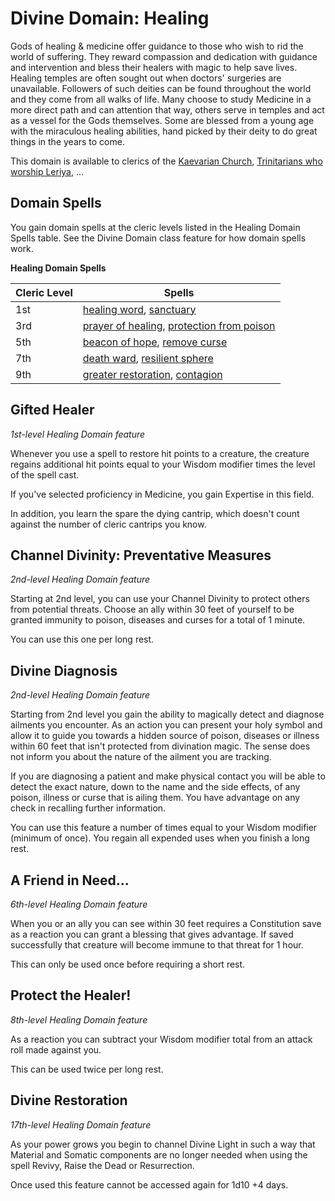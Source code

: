 # Divine Domain: Healing
Gods of healing & medicine offer guidance to those who wish to rid the world of suffering. They reward compassion and dedication with guidance and intervention and bless their healers with magic to help save lives. Healing temples are often sought out when doctors' surgeries are unavailable. Followers of such deities can be found throughout the world and they come from all walks of life. Many choose to study Medicine in a more direct path and can attention that way, others serve in temples and act as a vessel for the Gods themselves. Some are blessed from a young age with the miraculous healing abilities, hand picked by their deity to do great things in the years to come.

This domain is available to clerics of the [Kaevarian Church](../../Religions/KaevarianChurch.md), [Trinitarians who worship Leriya](../../Religions/Trinitarian.md#leriya), ...

## Domain Spells
You gain domain spells at the cleric levels listed in the Healing Domain Spells table. See the Divine Domain class feature for how domain spells work.

**Healing Domain Spells**

Cleric Level | Spells
------------ | -------
1st | [healing word](../../Magic/Spells/healing-word.md), [sanctuary](../../Magic/Spells/sanctuary.md)
3rd | [prayer of healing](../../Magic/Spells/prayer-of-healing.md), [protection from poison](../../Magic/Spells/protection-from-poison.md)
5th | [beacon of hope](../../Magic/Spells/beacon-of-hope.md), [remove curse](../../Magic/Spells/remove-curse.md)
7th | [death ward](../../Magic/Spells/death-ward.md), [resilient sphere](../../Magic/Spells/otilukes-resilient-sphere.md)
9th | [greater restoration](../../Magic/Spells/greater-restoration.md), [contagion](../../Magic/Spells/contagion.md)

## Gifted Healer
*1st-level Healing Domain feature*

Whenever you use a spell to restore hit points to a creature, the creature regains additional hit points equal to your Wisdom modifier times the level of the spell cast.

If you've selected proficiency in Medicine, you gain Expertise in this field.

In addition, you learn the spare the dying cantrip, which doesn't count against the number of cleric cantrips you know. 

## Channel Divinity: Preventative Measures
*2nd-level Healing Domain feature*

Starting at 2nd level, you can use your Channel Divinity to protect others from potential threats. Choose an ally within 30 feet of yourself to be granted immunity to poison, diseases and curses for a total of 1 minute.

You can use this one per long rest.

## Divine Diagnosis
*2nd-level Healing Domain feature*

Starting from 2nd level you gain the ability to magically detect and diagnose ailments you encounter. As an action you can present your holy symbol and allow it to guide you towards a hidden source of poison, diseases or illness within 60 feet that isn't protected from divination magic. The sense does not inform you about the nature of the ailment you are tracking.

If you are diagnosing a patient and make physical contact you will be able to detect the exact nature, down to the name and the side effects, of any poison, illness or curse that is ailing them. You have advantage on any check in recalling further information. 

You can use this feature a number of times equal to your Wisdom modifier (minimum of once). You regain all expended uses when you finish a long rest.

## A Friend in Need...
*6th-level Healing Domain feature*

When you or an ally you can see within 30 feet requires a Constitution save as a reaction you can grant a blessing that gives advantage. If saved successfully that creature will become immune to that threat for 1 hour.

This can only be used once before requiring a short rest.

## Protect the Healer!
*8th-level Healing Domain feature*

As a reaction you can subtract your Wisdom modifier total from an attack roll made against you. 

This can be used twice per long rest.

## Divine Restoration
*17th-level Healing Domain feature*

As your power grows you begin to channel Divine Light in such a way that Material and Somatic components are no longer needed when using the spell Revivy, Raise the Dead or Resurrection.

Once used this feature cannot be accessed again for 1d10 +4 days. 
